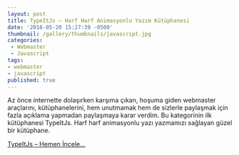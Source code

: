 ```yaml
---
layout: post
title: TypeItJs – Harf Harf Animasyonlu Yazım Kütüphanesi
date: '2018-05-20 15:27:39 -0500'
thumbnail: /gallery/thumbnails/javascript.jpg
categories: 
 - Webmaster
 - Javascript
tags:
- webmaster
- javascript
published: true
---
```

Az önce internette dolaşırken karşıma çıkan, hoşuma giden webmaster araçlarını, kütüphanelerini, hem unutmamak hem de sizlerle paylaşmak için fazla açıklama yapmadan paylaşmaya karar verdim. Bu kategorinin ilk kütüphanesi TypeItJs. Harf harf animasyonlu yazı yazmamızı sağlayan güzel bir kütüphane.
<!--more-->
[TypeItJs – Hemen İncele…](https://typeitjs.com/)